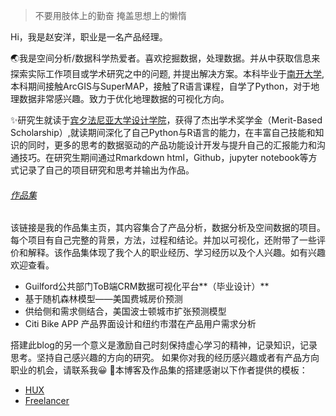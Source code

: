 > 不要用肢体上的勤奋
> 掩盖思想上的懒惰

Hi，我是赵安洋，职业是一名产品经理。

🌏我是空间分析/数据科学热爱者。喜欢挖掘数据，处理数据。并从中获取信息来探索实际工作项目或学术研究之中的问题, 并提出解决方案。本科毕业于[南开大学](https://www.nankai.edu.cn/), 本科期间接触ArcGIS与SuperMAP，接触了R语言课程，自学了Python，对于地理数据非常感兴趣。致力于优化地理数据的可视化方向。

✨研究生就读于[宾夕法尼亚大学设计学院](https://www.design.upenn.edu/)，获得了杰出学术奖学金（Merit-Based Scholarship）,就读期间深化了自己Python与R语言的能力，在丰富自己技能和知识的同时，更多的思考的数据驱动的产品功能设计开发与提升自己的汇报能力和沟通技巧。在研究生期间通过Rmarkdown html，Github，jupyter notebook等方式记录了自己的项目研究和思考并输出为作品。


###### [作品集](https://zhaoanyang36.github.io/profolio/)

该链接是我的作品集主页，其内容集合了产品分析，数据分析及空间数据的项目。每个项目有自己完整的背景，方法，过程和结论。并加以可视化，还附带了一些评价和解释。该作品集体现了我个人的职业经历、学习经历以及个人兴趣。如有兴趣欢迎查看。
 - Guilford公共部门ToB端CRM数据可视化平台**（毕业设计）**
 - 基于随机森林模型——美国费城房价预测
 - 供给侧和需求侧结合，美国波士顿城市扩张预测模型
 - Citi Bike APP 产品界面设计和纽约市潜在产品用户需求分析

搭建此blog的另一个意义是激励自己时刻保持虚心学习的精神，记录知识，记录思考。坚持自己感兴趣的方向的研究。
如果你对我的经历感兴趣或者有产品方向职业的机会，请联系我😀
🎉本博客及作品集的搭建感谢以下作者提供的模板：
 - [HUX](https://github.com/Huxpro/huxpro.github.io/blob/master/README.zh.md)
 - [Freelancer](https://startbootstrap.com/themes/freelancer/)

 
